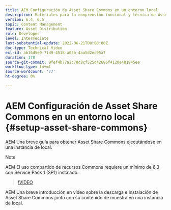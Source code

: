 ```yaml
---
title: AEM Configuración de Asset Share Commons en un entorno local
description: Materiales para la comprensión funcional y técnica de Assets Share Commons
version: 6.4, 6.5
topic: Content Management
feature: Asset Distribution
role: Developer
level: Intermediate
last-substantial-update: 2022-06-21T00:00:00Z
doc-type: Technical Video
exl-id: ab16d5e0-71d9-4518-a03b-4aa5d2ec95a7
duration: 178
source-git-commit: 9fef4b77a2c70c8cf525d42686f4120e481945ee
workflow-type: tm+mt
source-wordcount: '77'
ht-degree: 0%

---
```


# AEM Configuración de Asset Share Commons en un entorno local {#setup-asset-share-commons}

AEM Una breve guía para obtener Asset Share Commons ejecutándose en una instancia de local.

>[!NOTE]
>
>AEM El uso compartido de recursos Commons requiere un mínimo de 6.3 con Service Pack 1 (SP1) instalado.

>[!VIDEO](https://video.tv.adobe.com/v/20499?quality=12&learn=on)

AEM Una breve introducción en vídeo sobre la descarga e instalación de Asset Share Commons junto con su contenido de muestra en una instancia de local.
